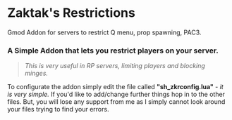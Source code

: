 # Zaktak's Restrictions
Gmod Addon for servers to restrict Q menu, prop spawning, PAC3.

### A Simple Addon that lets you restrict players on your server.
> *This is very useful in RP servers, limiting players and blocking minges.*

To configurate the addon simply edit the file called **"sh_zkrconfig.lua"** - *it is very simple.*
If you'd like to add/change further things hop in to the other files. But, you will lose any support from me as I simply cannot look
around your files trying to find your errors.


